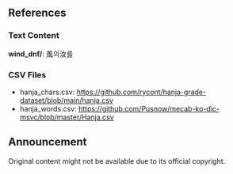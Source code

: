 ## References

### Text Content

__wind_dnf/__: 風의汝를

### CSV Files

- hanja_chars.csv: https://github.com/rycont/hanja-grade-dataset/blob/main/hanja.csv
- hanja_words.csv: https://github.com/Pusnow/mecab-ko-dic-msvc/blob/master/Hanja.csv

## Announcement

Original content might not be available due to its official copyright.